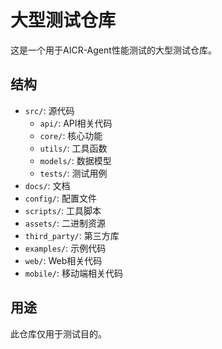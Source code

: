 # 大型测试仓库

这是一个用于AICR-Agent性能测试的大型测试仓库。

## 结构

- `src/`: 源代码
  - `api/`: API相关代码
  - `core/`: 核心功能
  - `utils/`: 工具函数
  - `models/`: 数据模型
  - `tests/`: 测试用例
- `docs/`: 文档
- `config/`: 配置文件
- `scripts/`: 工具脚本
- `assets/`: 二进制资源
- `third_party/`: 第三方库
- `examples/`: 示例代码
- `web/`: Web相关代码
- `mobile/`: 移动端相关代码

## 用途

此仓库仅用于测试目的。

